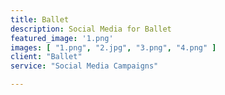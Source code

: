 ```yaml
---
title: Ballet
description: Social Media for Ballet
featured_image: '1.png'
images: [ "1.png", "2.jpg", "3.png", "4.png" ]
client: "Ballet"
service: "Social Media Campaigns"

---
```

